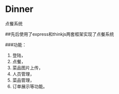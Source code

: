# Dinner
点餐系统


##先后使用了express和thinkjs两套框架实现了点餐系统

###功能：
1. 登陆，
2. 点餐，
3. 菜品图片上传，
4. 人员管理，
5. 菜品管理，
6. 订单展示等功能。
